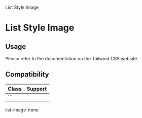 List Style Image

# List Style Image

## Usage

Please refer to the documentation on the Tailwind CSS website

## Compatibility

| Class                   | Support        |
| ----------------------- | -------------- |
| ```
list-image-none
``` | ✅ Full Support |
